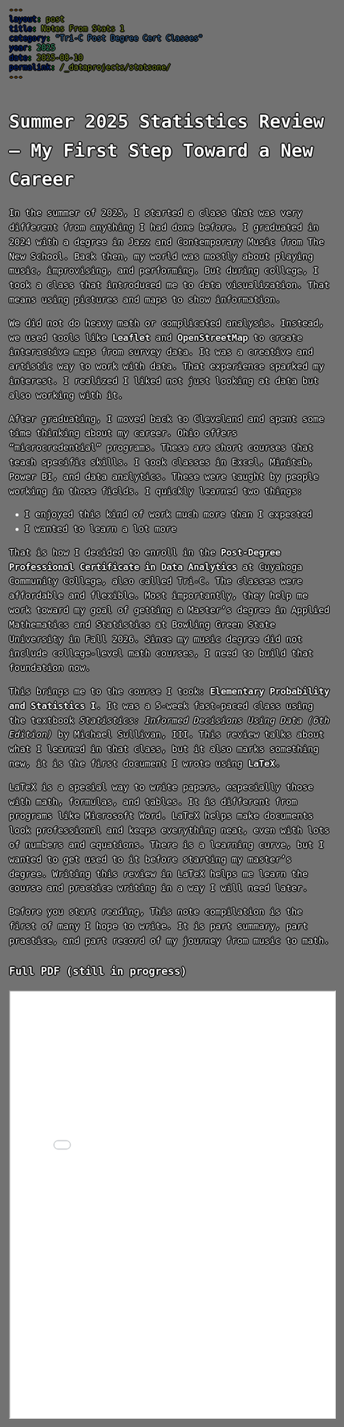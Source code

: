 ```yaml
---
layout: post
title: Notes From Stats 1
category: "Tri-C Post Degree Cert Classes"
year: 2025
date: 2025-08-10
permalink: /_dataprojects/statsone/
---
```


<link rel="shortcut icon" href="/assets/favicon.ico" type="image/x-icon">
<link rel="icon" href="/assets/favicon.ico" type="image/x-icon">

<style>
body {
  color: white;
  font-family: monospace;
  font-size: 18px;
  line-height: 1.6;
  margin: 0;
  min-height: 100vh;
  background-image: url('/assets/treedooo.gif');
  background-size: cover;
  background-position: center;
  background-attachment: fixed;
  position: relative;
  text-shadow: 
  0 0 0 black,
  1px 0 0 black,
  -1px 0 0 black,
  0 1px 0 black,
  0 -1px 0 black,
  1px 1px 0 black,
  -1px -1px 0 black,
  1px -1px 0 black,
  -1px 1px 0 black,
  2px 0 0 black,
  -2px 0 0 black,
  0 2px 0 black,
  0 -2px 0 black;
}

body::before {
  content: "";
  position: fixed;
  top: 0; left: 0; right: 0; bottom: 0;
  background: rgba(0, 0, 0, 0.55); /* darken background slightly */
  z-index: -1;
}

a {
  color: #fff;
  text-decoration: underline;
}

/* Strong, crisp shadow outline 
body, a {
  text-shadow: 
    2px 2px 4px rgba(0,0,0,1),    tight drop shadow 
    -2px -2px 4px rgba(0,0,0,1),  outline in opposite direction 
    0px 0px 8px rgba(0,0,0,1);    subtle glow to soften edges 
}
*/

</style>

<div id="scrollTrack">
  <div id="verticalScrollProgress"></div>
</div>

<style>
#scrollTrack {
  position: fixed;
  top: 25%;
  left: 50%;
  transform: translateX(-700px);
  width: 5px;
  height: 50%;
  background-color: rgba(255, 255, 255, 0.1);
  z-index: 9998;
}

#verticalScrollProgress {
  position: absolute;
  top: 0;
  left: 0;
  width: 100%;
  height: 0%;
  background-color: #5bff32;
  z-index: 9999;
}

</style>

<script>
window.onscroll = function() {
  const track = document.getElementById("scrollTrack");
  const bar = document.getElementById("verticalScrollProgress");
  
  const scrollTop = document.documentElement.scrollTop || document.body.scrollTop;
  const scrollHeight = document.documentElement.scrollHeight - document.documentElement.clientHeight;
  const scrollPercent = (scrollTop / scrollHeight) * 100;
  
  // Keep the green bar inside the track
  bar.style.height = scrollPercent + "%";
};
</script>




# Summer 2025 Statistics Review – My First Step Toward a New Career 

In the summer of 2025, I started a class that was very different from anything I had done before. I graduated in 2024 with a degree in Jazz and Contemporary Music from The New School. Back then, my world was mostly about playing music, improvising, and performing. But during college, I took a class that introduced me to data visualization. That means using pictures and maps to show information.

We did not do heavy math or complicated analysis. Instead, we used tools like **Leaflet** and **OpenStreetMap** to create interactive maps from survey data. It was a creative and artistic way to work with data. That experience sparked my interest. I realized I liked not just looking at data but also working with it.

After graduating, I moved back to Cleveland and spent some time thinking about my career. Ohio offers “microcredential” programs. These are short courses that teach specific skills. I took classes in Excel, Minitab, Power BI, and data analytics. These were taught by people working in those fields. I quickly learned two things:

- I enjoyed this kind of work much more than I expected
- I wanted to learn a lot more

That is how I decided to enroll in the **Post-Degree Professional Certificate in Data Analytics** at Cuyahoga Community College, also called Tri-C. The classes were affordable and flexible. Most importantly, they help me work toward my goal of getting a Master’s degree in Applied Mathematics and Statistics at Bowling Green State University in Fall 2026. Since my music degree did not include college-level math courses, I need to build that foundation now.

This brings me to the course I took: **Elementary Probability and Statistics I**. It was a 5-week fast-paced class using the textbook *Statistics: Informed Decisions Using Data (6th Edition)* by Michael Sullivan, III. This review talks about what I learned in that class, but it also marks something new, it is the first document I wrote using **LaTeX**.

LaTeX is a special way to write papers, especially those with math, formulas, and tables. It is different from programs like Microsoft Word. LaTeX helps make documents look professional and keeps everything neat, even with lots of numbers and equations. There is a learning curve, but I wanted to get used to it before starting my master’s degree. Writing this review in LaTeX helps me learn the course and practice writing in a way I will need later.

Before you start reading, This note compilation is the first of many I hope to write. It is part summary, part practice, and part record of my journey from music to math.


### Full PDF (still in progress)

<iframe src="{{ site.url }}/assets/test.pdf" width="100%" height="850px"></iframe>